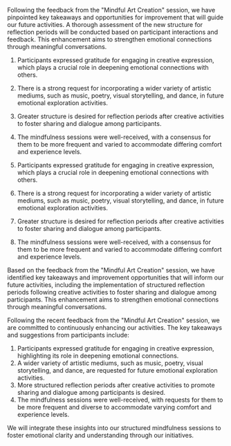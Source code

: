 

Following the feedback from the "Mindful Art Creation" session, we have pinpointed key takeaways and opportunities for improvement that will guide our future activities. A thorough assessment of the new structure for reflection periods will be conducted based on participant interactions and feedback. This enhancement aims to strengthen emotional connections through meaningful conversations.
1. Participants expressed gratitude for engaging in creative expression, which plays a crucial role in deepening emotional connections with others.
2. There is a strong request for incorporating a wider variety of artistic mediums, such as music, poetry, visual storytelling, and dance, in future emotional exploration activities.
3. Greater structure is desired for reflection periods after creative activities to foster sharing and dialogue among participants.
4. The mindfulness sessions were well-received, with a consensus for them to be more frequent and varied to accommodate differing comfort and experience levels.

1. Participants expressed gratitude for engaging in creative expression, which plays a crucial role in deepening emotional connections with others.
2. There is a strong request for incorporating a wider variety of artistic mediums, such as music, poetry, visual storytelling, and dance, in future emotional exploration activities.
3. Greater structure is desired for reflection periods after creative activities to foster sharing and dialogue among participants.
4. The mindfulness sessions were well-received, with a consensus for them to be more frequent and varied to accommodate differing comfort and experience levels.

Based on the feedback from the "Mindful Art Creation" session, we have identified key takeaways and improvement opportunities that will inform our future activities, including the implementation of structured reflection periods following creative activities to foster sharing and dialogue among participants. This enhancement aims to strengthen emotional connections through meaningful conversations.

Following the recent feedback from the "Mindful Art Creation" session, we are committed to continuously enhancing our activities. The key takeaways and suggestions from participants include:

1. Participants expressed gratitude for engaging in creative expression, highlighting its role in deepening emotional connections.
2. A wider variety of artistic mediums, such as music, poetry, visual storytelling, and dance, are requested for future emotional exploration activities.
3. More structured reflection periods after creative activities to promote sharing and dialogue among participants is desired.
4. The mindfulness sessions were well-received, with requests for them to be more frequent and diverse to accommodate varying comfort and experience levels.

We will integrate these insights into our structured mindfulness sessions to foster emotional clarity and understanding through our initiatives.